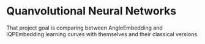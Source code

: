 # Quanvolutional Neural Networks
<p> That project goal is comparing between AngleEmbedding and IQPEmbedding learning curves with themselves and their classical versions. </p>
